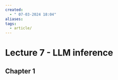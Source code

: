 ```yaml
---
created:
  - " 07-03-2024 18:04"
aliases: 
tags:
  - article/
---
```


# Lecture 7 - LLM inference

## Chapter 1

